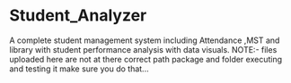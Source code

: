 # Student_Analyzer
A complete student management system including Attendance ,MST and library with student performance analysis with data visuals.
NOTE:-
files uploaded here are not at there correct path package and folder  executing and testing it make sure you do that...
